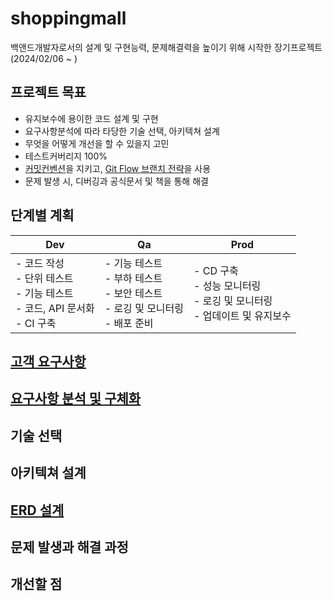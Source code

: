 # shoppingmall
백앤드개발자로서의 설계 및 구현능력, 문제해결력을 높이기 위해 시작한 장기프로젝트  
(2024/02/06 ~ )

## 프로젝트 목표
- 유지보수에 용이한 코드 설계 및 구현
- 요구사항분석에 따라 타당한 기술 선택, 아키텍쳐 설계
- 무엇을 어떻게 개선을 할 수 있을지 고민 
- 테스트커버리지 100%
- [커밋컨벤션](https://github.com/jhmin99/shoppingmall/wiki#%EC%BB%A4%EB%B0%8B-%EC%BB%A8%EB%B2%A4%EC%85%98)을 지키고, [Git Flow 브랜치 전략](https://github.com/jhmin99/shoppingmall/wiki#git-flow-%EB%B8%8C%EB%9E%9C%EC%B9%98-%EC%A0%84%EB%9E%B5)을 사용
- 문제 발생 시, 디버깅과 공식문서 및 책을 통해 해결

## 단계별 계획

|Dev|Qa|Prod|
|---|-----|---|
|- 코드 작성 <br> - 단위 테스트 <br> - 기능 테스트 <br> - 코드, API 문서화 <br> - CI 구축|- 기능 테스트 <br> - 부하 테스트 <br> - 보안 테스트 <br> - 로깅 및 모니터링 <br> - 배포 준비|- CD 구축 <br> - 성능 모니터링 <br> - 로깅 및 모니터링 <br> - 업데이트 및 유지보수|

## [고객 요구사항](https://github.com/jhmin99/shoppingmall/wiki#%EA%B3%A0%EA%B0%9D-%EC%9A%94%EA%B5%AC%EC%82%AC%ED%95%AD)

## [요구사항 분석 및 구체화](https://github.com/jhmin99/shoppingmall/wiki#%EC%9A%94%EA%B5%AC%EC%82%AC%ED%95%AD-%EB%B6%84%EC%84%9D-%EB%B0%8F-%EA%B5%AC%EC%B2%B4%ED%99%94)

## 기술 선택

## 아키텍쳐 설계

## [ERD 설계](https://github.com/jhmin99/shoppingmall/wiki#erd-%EC%84%A4%EA%B3%84) 

## 문제 발생과 해결 과정

## 개선할 점

